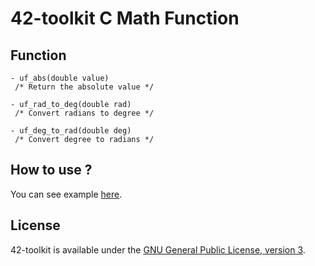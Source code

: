 42-toolkit	C Math Function
==========

## Function

	- uf_abs(double value)
	 /* Return the absolute value */

	- uf_rad_to_deg(double rad)
	 /* Convert radians to degree */

	- uf_deg_to_rad(double deg)
	 /* Convert degree to radians */

## How to use ?

You can see example [here](https://github.com/QuentinPerez/42-toolkit/tree/master/examples/libc/f_math).

## License

42-toolkit is available under the [GNU General Public License, version 3](LICENSE).
